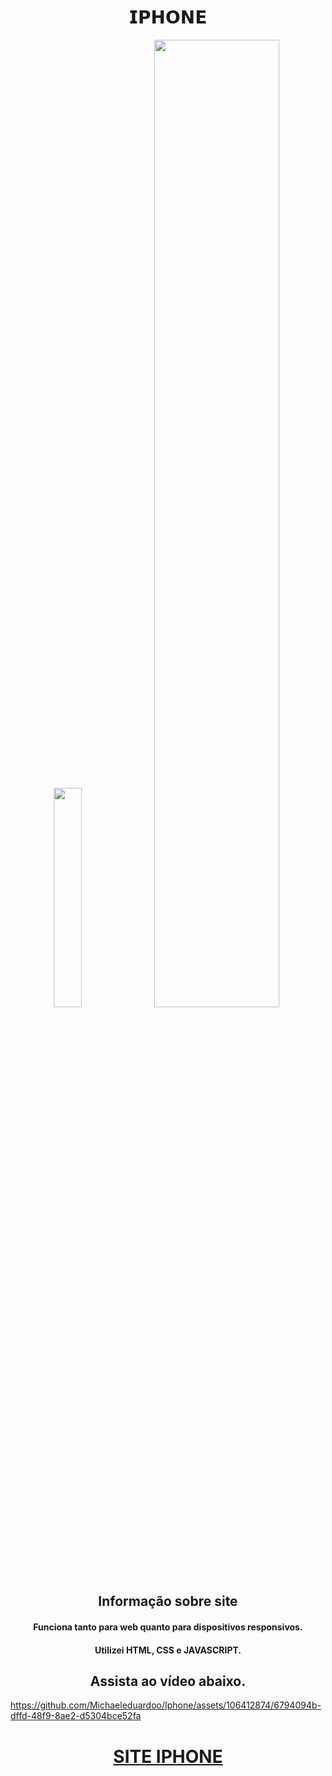 <h1 align="center" >𝗜𝗣𝗛𝗢𝗡𝗘</h1>

<div display="flex" align="center">
  <img width=30%; src="https://github.com/Michaeleduardoo/Iphone/assets/106412874/2a77232f-3fdf-49c6-a6d7-b23f3d8c90d2">
  <img width=63%; src="https://github.com/Michaeleduardoo/Iphone/assets/106412874/6010efe0-69e2-441b-bb50-dcf064b4ca6b">
</div>

<h2 align="center" > Informação sobre site</h2>
<div  align="center">
  <h4> Funciona tanto para web quanto para dispositivos responsivos.</h4>
  <h4>Utilizei HTML, CSS e JAVASCRIPT.</h4>
 </div>
 
 <h2 align="center">Assista ao vídeo abaixo.</h2>



<div>
 


https://github.com/Michaeleduardoo/Iphone/assets/106412874/6794094b-dffd-48f9-8ae2-d5304bce52fa



</div>




   
</div>
 <h1 align="center"><a href="https://webiphone.netlify.app/" >
  SITE IPHONE
</a></h1>



